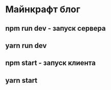 # Майнкрафт блог

## npm run dev - запуск сервера

## yarn run dev

## npm start - запуск клиента

## yarn start
